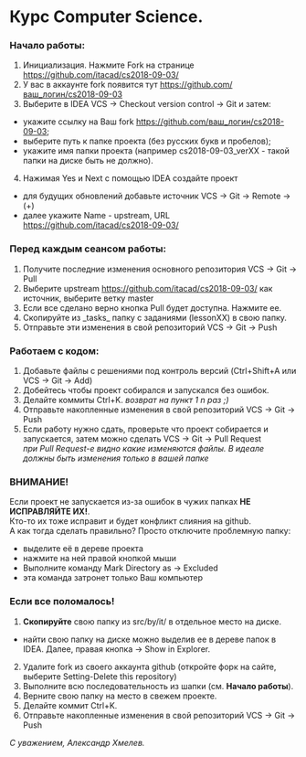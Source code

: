 # Курс Computer Science.

### Начало работы:

1. Инициализация. Нажмите Fork на странице https://github.com/itacad/cs2018-09-03/
2. У вас в аккаунте fork появится тут  https://github.com/ваш_логин/cs2018-09-03
3. Выберите в IDEA VCS -> Checkout version control -> Git и затем:
 * укажите ссылку на Ваш fork https://github.com/ваш_логин/cs2018-09-03;
 * выберите путь к папке проекта (без русских букв и пробелов);
 * укажите имя папки проекта (например cs2018-09-03_verXX - такой папки на диске быть не должно).
4. Нажимая Yes и Next с помощью IDEA создайте проект
 * для будущих обновлений добавьте источник VCS -> Git -> Remote -> (+) 
 * далее укажите Name - upstream, URL https://github.com/itacad/cs2018-09-03/

### Перед **каждым** сеансом работы:

1. Получите последние изменения основного репозитория VCS -> Git -> Pull 
2. Выберите upstream https://github.com/itacad/cs2018-09-03/ как источник, выберите ветку master
3. Если все сделано верно кнопка Pull будет доступна. Нажмите ее.
4. Скопируйте из \_tasks_ папку с заданиями (lessonXX) в свою папку.
4. Отправьте эти изменения в свой репозиторий VCS -> Git -> Push

### Работаем с кодом:

1. Добавьте файлы с решениями под контроль версий (Ctrl+Shift+A или VCS -> Git -> Add)
2. Добейтесь чтобы проект собирался и запускался без ошибок.
3. Делайте коммиты Ctrl+K. _возврат на пункт 1  n раз ;)_
4. Отправьте накопленные изменения в свой репозиторий VCS -> Git -> Push
5. Если работу нужно сдать, проверьте что проект собирается и запускается, затем можно сделать VCS -> Git -> Pull Request
<br>_при Pull Request-е видно какие изменяются файлы. В идеале должны быть изменения только в вашей папке_

### ВНИМАНИЕ!

Если проект не запускается из-за ошибок в чужих папках **НЕ ИСПРАВЛЯЙТЕ ИХ!**.
<br>Кто-то их тоже исправит и будет конфликт слияния на github.
<br>А как тогда сделать правильно? Просто отключите проблемную папку:
* выделите её в дереве проекта
* нажмите на ней правой кнопкой мыши
* Выполните команду Mark Directory as -> Excluded
* эта команда затронет только Ваш компьютер

### Если все поломалось!

1. **Скопируйте** свою папку из src/by/it/ в отдельное место на диске.
 * найти свою папку на диске можно выделив ее в дереве папок в IDEA. Далее, правая кнопка -> Show in Explorer.
2. Удалите fork из своего аккаунта github (откройте форк на сайте, выберите Setting-Delete this repository)
3. Выполните всю последовательность из шапки (см. <b>Начало работы</b>).
4. Верните свою папку на место в свежем проекте.
5. Делайте коммит Ctrl+K.
6. Отправьте накопленные изменения в свой репозиторий VCS -> Git -> Push

_С уважением, Александр Хмелев._

